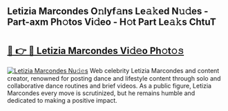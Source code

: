 ## Letizia Marcondes O𝚗lyf𝚊ns Le𝚊𝚔ed N𝚞𝚍es - Part-axm Ph𝚘tos Vi𝚍eo - H𝚘t Part Le𝚊𝚔s ChtuT

# <h2><a href="http://hf1zfgo.feru.top/?c=Letizia+Marcondes">🔗 👉 🔴 Letizia Marcondes Vi𝚍𝚎o Ph𝚘t𝚘𝚜</a></h2>

[![Letizia Marcondes Nu𝚍𝚎s](https://i.imgur.com/0TWrTi3.gif)](http://hf1zfgo.feru.top/?c=Letizia+Marcondes)
Web celebrity Letizia Marcondes and content creator, renowned for posting dance and lifestyle content through solo and collaborative dance routines and brief videos. As a public figure, Letizia Marcondes every move is scrutinized, but he remains humble and dedicated to making a positive impact. 
